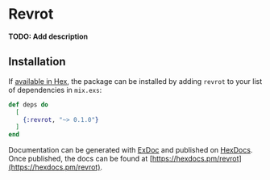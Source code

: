# Revrot

**TODO: Add description**

## Installation

If [available in Hex](https://hex.pm/docs/publish), the package can be installed
by adding `revrot` to your list of dependencies in `mix.exs`:

```elixir
def deps do
  [
    {:revrot, "~> 0.1.0"}
  ]
end
```

Documentation can be generated with [ExDoc](https://github.com/elixir-lang/ex_doc)
and published on [HexDocs](https://hexdocs.pm). Once published, the docs can
be found at [https://hexdocs.pm/revrot](https://hexdocs.pm/revrot).

